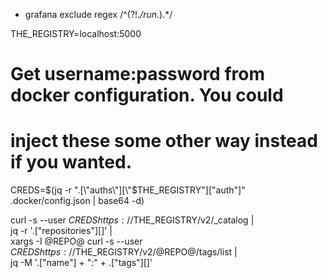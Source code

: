 - grafana exclude regex
/^(?!.*/run.*$).*$/


THE_REGISTRY=localhost:5000

# Get username:password from docker configuration. You could
# inject these some other way instead if you wanted.
CREDS=$(jq -r ".[\"auths\"][\"$THE_REGISTRY\"][\"auth\"]" .docker/config.json | base64 -d)

curl -s --user $CREDS https://$THE_REGISTRY/v2/_catalog | \
    jq -r '.["repositories"][]' | \
    xargs -I @REPO@ curl -s --user $CREDS https://$THE_REGISTRY/v2/@REPO@/tags/list | \
    jq -M '.["name"] + ":" + .["tags"][]'
